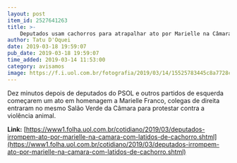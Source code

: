 ```yaml
---
layout: post
item_id: 2527641263
title: >-
    Deputados usam cachorros para atrapalhar ato por Marielle na Câmara
author: Tatu D'Oquei
date: 2019-03-18 19:59:07
pub_date: 2019-03-18 19:59:07
time_added: 2019-03-14 11:53:00
category: avisamos
image: https://f.i.uol.com.br/fotografia/2019/03/14/15525783445c8a7728c2543_1552578344_3x2_xl.jpg
---
```


Dez minutos depois de deputados do PSOL e outros partidos de esquerda começarem um ato em homenagem a Marielle Franco, colegas de direita entraram no mesmo Salão Verde da Câmara para protestar contra a violência animal.

**Link:** [https://www1.folha.uol.com.br/cotidiano/2019/03/deputados-irrompem-ato-por-marielle-na-camara-com-latidos-de-cachorro.shtml](https://www1.folha.uol.com.br/cotidiano/2019/03/deputados-irrompem-ato-por-marielle-na-camara-com-latidos-de-cachorro.shtml)

